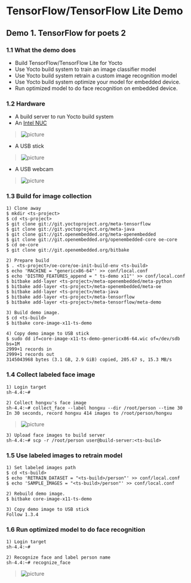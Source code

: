 # TensorFlow/TensorFlow Lite Demo

## Demo 1. TensorFlow for poets 2
### 1.1 What the demo does
* Build TensorFlow/TensorFlow Lite for Yocto
* Use Yocto build system to train an image classifier model
* Use Yocto build system retrain a custom image recognition model
* Use Yocto build system optimize your model for embedded device.
* Run optimized model to do face recognition on embedded device.

### 1.2 Hardware
* A build server to run Yocto build system
* An [Intel NUC](https://www.intel.com/content/www/us/en/products/boards-kits/nuc.html)

>![picture](https://github.com/hongxu-jia/meta-tensorflow/blob/master/meta-demo/files/nuc.jpg)

* A USB stick

>![picture](https://github.com/hongxu-jia/meta-tensorflow/blob/master/meta-demo/files/usb_stick.jpg)

* A USB webcam

>![picture](https://github.com/hongxu-jia/meta-tensorflow/blob/master/meta-demo/files/usb_webcam.jpg)

### 1.3 Build for image collection

```
1) Clone away
$ mkdir <ts-project>
$ cd <ts-project>
$ git clone git://git.yoctoproject.org/meta-tensorflow
$ git clone git://git.yoctoproject.org/meta-java
$ git clone git://git.openembedded.org/meta-openembedded
$ git clone git://git.openembedded.org/openembedded-core oe-core
$ cd oe-core
$ git clone git://git.openembedded.org/bitbake

2) Prepare build
$ . <ts-project>/oe-core/oe-init-build-env <ts-build>
$ echo 'MACHINE = "genericx86-64"' >> conf/local.conf
$ echo 'DISTRO_FEATURES_append = " ts-demo x11"' >> conf/local.conf
$ bitbake add-layer <ts-project>/meta-openembedded/meta-python
$ bitbake add-layer <ts-project>/meta-openembedded/meta-oe
$ bitbake add-layer <ts-project>/meta-java
$ bitbake add-layer <ts-project>/meta-tensorflow
$ bitbake add-layer <ts-project>/meta-tensorflow/meta-demo

3) Build demo image.
$ cd <ts-build>
$ bitbake core-image-x11-ts-demo

4) Copy demo image to USB stick
$ sudo dd if=core-image-x11-ts-demo-genericx86-64.wic of=/dev/sdb bs=1M
2999+1 records in
2999+1 records out
3145043968 bytes (3.1 GB, 2.9 GiB) copied, 205.67 s, 15.3 MB/s
```

### 1.4 Collect labeled face image
```
1) Login target
sh-4.4:~#

2) Collect hongxu's face image
sh-4.4:~# collect_face --label hongxu --dir /root/person --time 30
In 30 seconds, record hongxu 414 images to /root/person/hongxu
```
>![picture](https://github.com/hongxu-jia/meta-tensorflow/blob/master/meta-demo/files/label_hongxu.gif)
```
3) Upload face images to build server
sh-4.4:~# scp -r /root/person user@build-server:<ts-build>
```

### 1.5 Use labeled images to retrain model
```
1) Set labeled images path
$ cd <ts-build>
$ echo 'RETRAIN_DATASET = "<ts-build>/person"' >> conf/local.conf
$ echo 'SAMPLE_IMAGES = "<ts-build>/person"' >> conf/local.conf

2) Rebuild demo image.
$ bitbake core-image-x11-ts-demo

3) Copy demo image to USB stick
Follow 1.3.4
```

### 1.6 Run optimized model to do face recognition
```
1) Login target
sh-4.4:~#

2) Recognize face and label person name
sh-4.4:~# recognize_face
```
>![picture](https://github.com/hongxu-jia/meta-tensorflow/blob/master/meta-demo/files/tensorflow-demo.gif)
